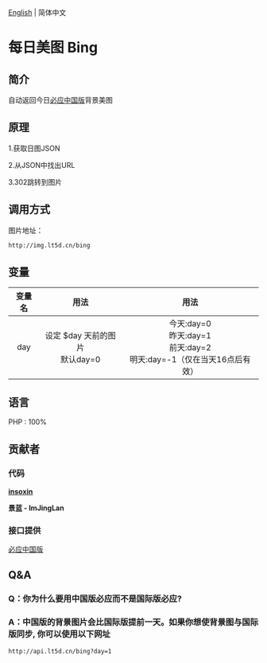[English](./README.EN.md) |  简体中文

# 每日美图 Bing

## 简介

自动返回今日[必应中国版](https://cn.bing.com/)背景美图

## 原理

1.获取日图JSON

2.从JSON中找出URL

3.302跳转到图片



## 调用方式

图片地址：

```html
http://img.lt5d.cn/bing
```

## 变量

| 变量名 | 用法 | 用法 |
| :----: | :--: | :----: |
| day | 设定 $day 天前的图片<br />默认day=0 | 今天:day=0<br />昨天:day=1<br />前天:day=2<br />明天:day=-1（仅在当天16点后有效） |




## 语言

PHP : 100%

## 贡献者

### 代码

[**insoxin**](https://github.com/insoxin)

**景蓝 - ImJingLan** 

### 接口提供

[必应中国版](https://cn.bing.com/)

## Q&A

### Q：你为什么要用中国版必应而不是国际版必应?

### A：中国版的背景图片会比国际版提前一天。如果你想使背景图与国际版同步, 你可以使用以下网址 

```html
http://api.lt5d.cn/bing?day=1
```